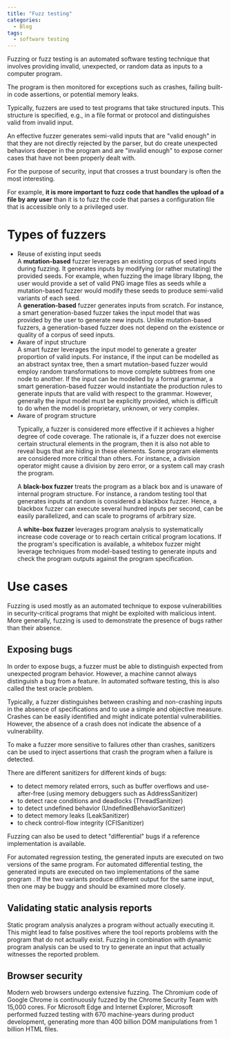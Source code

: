 ```yaml
---
title: "Fuzz testing"
categories:
  - Blog
tags:
  - software testing
---
```


Fuzzing or fuzz testing is an automated software testing technique that involves providing invalid, unexpected, or random data as inputs to a computer program.

The program is then monitored for exceptions such as crashes, failing built-in code assertions, or potential memory leaks. 

Typically, fuzzers are used to test programs that take structured inputs. This structure is specified, e.g., in a file format or protocol and distinguishes valid from invalid input.


An effective fuzzer generates semi-valid inputs that are "valid enough" in that they are not directly rejected by the parser, but do create unexpected behaviors deeper in the program and are "invalid enough" to expose corner cases that have not been properly dealt with.

For the purpose of security, input that crosses a trust boundary is often the most interesting.

For example, <b>it is more important to fuzz code that handles the upload of a file by any user</b> than it is to fuzz the code that parses a configuration file that is accessible only to a privileged user. 

<h1>Types of fuzzers</h1>

<ul>
<li>Reuse of existing input seeds <br>
A <b>mutation-based</b> fuzzer leverages an existing corpus of seed inputs during fuzzing. It generates inputs by modifying (or rather mutating) the provided seeds. For example, when fuzzing the image library libpng, the user would provide a set of valid PNG image files as seeds while a mutation-based fuzzer would modify these seeds to produce semi-valid variants of each seed.<br>
A <b>generation-based</b> fuzzer generates inputs from scratch. For instance, a smart generation-based fuzzer takes the input model that was provided by the user to generate new inputs. Unlike mutation-based fuzzers, a generation-based fuzzer does not depend on the existence or quality of a corpus of seed inputs.</li>
<li>Aware of input structure<br>
A smart fuzzer leverages the input model to generate a greater proportion of valid inputs. For instance, if the input can be modelled as an abstract syntax tree, then a smart mutation-based fuzzer would employ random transformations to move complete subtrees from one node to another. If the input can be modelled by a formal grammar, a smart generation-based fuzzer would instantiate the production rules to generate inputs that are valid with respect to the grammar. However, generally the input model must be explicitly provided, which is difficult to do when the model is proprietary, unknown, or very complex.</li>
<li>Aware of program structure<br>

Typically, a fuzzer is considered more effective if it achieves a higher degree of code coverage. The rationale is, if a fuzzer does not exercise certain structural elements in the program, then it is also not able to reveal bugs that are hiding in these elements. Some program elements are considered more critical than others. For instance, a division operator might cause a division by zero error, or a system call may crash the program.<br>

A <b>black-box fuzzer</b> treats the program as a black box and is unaware of internal program structure. For instance, a random testing tool that generates inputs at random is considered a blackbox fuzzer. Hence, a blackbox fuzzer can execute several hundred inputs per second, can be easily parallelized, and can scale to programs of arbitrary size. <br>

A <b>white-box fuzzer</b> leverages program analysis to systematically increase code coverage or to reach certain critical program locations. If the program's specification is available, a whitebox fuzzer might leverage techniques from model-based testing to generate inputs and check the program outputs against the program specification. <br>
</li>

</ul>

<h1>Use cases</h1>

Fuzzing is used mostly as an automated technique to expose vulnerabilities in security-critical programs that might be exploited with malicious intent. More generally, fuzzing is used to demonstrate the presence of bugs rather than their absence. 

<h2>Exposing bugs</h2>

In order to expose bugs, a fuzzer must be able to distinguish expected from unexpected program behavior. However, a machine cannot always distinguish a bug from a feature. In automated software testing, this is also called the test oracle problem.

Typically, a fuzzer distinguishes between crashing and non-crashing inputs in the absence of specifications and to use a simple and objective measure. Crashes can be easily identified and might indicate potential vulnerabilities. However, the absence of a crash does not indicate the absence of a vulnerability. 

To make a fuzzer more sensitive to failures other than crashes, sanitizers can be used to inject assertions that crash the program when a failure is detected.

There are different sanitizers for different kinds of bugs:

<ul>
<li>to detect memory related errors, such as buffer overflows and use-after-free (using memory debuggers such as AddressSanitizer)</li>
<li>to detect race conditions and deadlocks (ThreadSanitizer)</li>
<li>to detect undefined behavior (UndefinedBehaviorSanitizer)</li>
<li>to detect memory leaks (LeakSanitizer)</li>
<li>to check control-flow integrity (CFISanitizer)</li>
</ul>

Fuzzing can also be used to detect "differential" bugs if a reference implementation is available. 

For automated regression testing, the generated inputs are executed on two versions of the same program. For automated differential testing, the generated inputs are executed on two implementations of the same program . If the two variants produce different output for the same input, then one may be buggy and should be examined more closely.
 
<h2>Validating static analysis reports</h2>

Static program analysis analyzes a program without actually executing it. This might lead to false positives where the tool reports problems with the program that do not actually exist. Fuzzing in combination with dynamic program analysis can be used to try to generate an input that actually witnesses the reported problem.

<h2>Browser security</h2>
Modern web browsers undergo extensive fuzzing. The Chromium code of Google Chrome is continuously fuzzed by the Chrome Security Team with 15,000 cores. For Microsoft Edge and Internet Explorer, Microsoft performed fuzzed testing with 670 machine-years during product development, generating more than 400 billion DOM manipulations from 1 billion HTML files.

